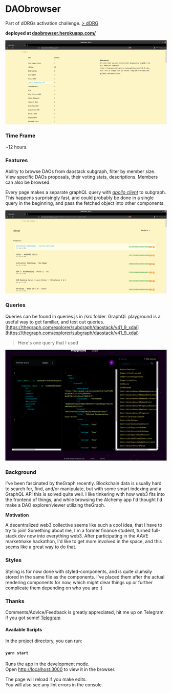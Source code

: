 # DAObrowser

Part of dORGs activation challenge. [> dORG](https://docs.dorg.tech/lifecycle/activation)

**deployed at [daobrowser.herokuapp.com/](https://daobrowser.herokuapp.com/)**

![Image](public/pics/activation1.png)

### Time Frame

~12 hours.

### Features

Ability to browse DAOs from daostack subgraph, filter by member size.
View specific DAOs proposals, their voting stats, descriptions. Members can also be browsed.

Every page makes a separate graphQL query with *[apollo client](https://www.apollographql.com/docs/react/)* to subgraph. This happens surprisingly fast, and could probably be done in a single query in the beginning, and pass the fetched object into other components.

![Image](public/pics/activation2.png)

### Queries

Queries can be found in queries.js in /src folder.
GraphQL playground is a useful way to get familiar, and test out queries. [https://thegraph.com/explorer/subgraph/daostack/v41_9_xdai](https://thegraph.com/explorer/subgraph/daostack/v41_9_xdai)

> Here's one query that I used

![image](public/pics/thegraph.png)

### Background

I've been fascinated by theGraph recently. Blockchain data is usually hard to search for, find, and/or manipulate, but with some smart indexing and a GraphQL API this is solved quite well. I like tinkering with how web3 fits into the frontend of things, and while browsing the Alchemy app I'd thought I'd make a DAO explorer/viewer utilizing theGraph.

**Motivation** 

A decentralized web3 collective seems like such a cool idea, that I have to try to join! Something about me, I'm a former finance student, turned full-stack dev now into everything web3. After participating in the AAVE marketmake hackathon, I'd like to get more involved in the space, and this seems like a great way to do that.


### Styles

Styling is for now done with styled-components, and is quite clumsily stored in the same file as the components. I've placed them after the actual rendering components for now, which might clear things up or further complicate them depending on who you are :) 

### Thanks

Comments/Advice/Feedback is greatly appreciated, hit me up on Telegram if you got some! [Telegram](https://t.me/marakuas)

#### Available Scripts

In the project directory, you can run:

#### `yarn start`

Runs the app in the development mode.\
Open [http://localhost:3000](http://localhost:3000) to view it in the browser.

The page will reload if you make edits.\
You will also see any lint errors in the console.